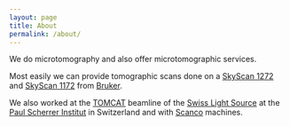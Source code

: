 ```yaml
---
layout: page
title: About
permalink: /about/
---
```


We do microtomography and also offer microtomographic services.

Most easily we can provide tomographic scans done on a [SkyScan 1272][1272] and [SkyScan 1172][1172] from [Bruker].

We also worked at the [TOMCAT] beamline of the [Swiss Light Source][SLS] at the [Paul Scherrer Institut][PSI] in Switzerland and with [Scanco] machines.

[1272]: https://www.bruker.com/products/microtomography/micro-ct-for-sample-scanning/skyscan-1272/overview.html
[1172]: https://web.archive.org/web/20180816222756/https://bruker-microct.com/products/1172.htm
[Bruker]: https://www.bruker.com/en/products-and-solutions/microscopes/3d-x-ray-microscopes.html
[TOMCAT]: https://psi.ch/sls/tomcat
[SLS]: https://psi.ch/sls
[PSI]: https://psi.ch/

[Scanco]: https://www.scanco.ch/
